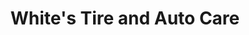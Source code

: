 ---
title: "White's Tire and Auto Care"
url: /la-follette/whites-tire-and-auto-care/
shop: Reifen
---